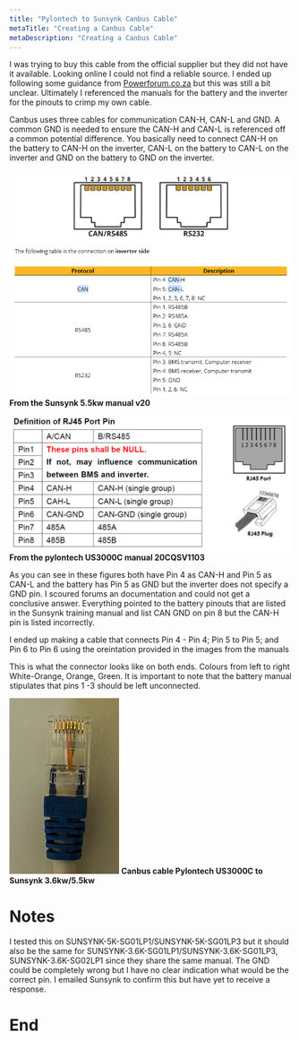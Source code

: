 ```yaml
---
title: "Pylontech to Sunsynk Canbus Cable"
metaTitle: "Creating a Canbus Cable"
metaDescription: "Creating a Canbus Cable"
---
```


I was trying to buy this cable from the official supplier but they did not have it available. Looking online I could not find a reliable source. I ended up following some guidance from [Powerforum.co.za](https://powerforum.co.za/topic/11977-sunsynk-88-with-pylontech-us3000c-bms-cable/) but this was still a bit unclear. Ultimately I referenced the manuals for the battery and the inverter for the pinouts to crimp my own cable.

Canbus uses three cables for communication CAN-H, CAN-L and GND. A common GND is needed to ensure the CAN-H and CAN-L is referenced off a common potential difference. You basically need to connect CAN-H on the battery to CAN-H on the inverter, CAN-L on the battery to CAN-L on the inverter and GND on the battery to GND on the inverter.


![Inverterpinouts](pylontech-sunsynk-canbus/Inverterpinouts.png)
**From the Sunsynk 5.5kw manual v20**

![pylontechus3000cpinouts](pylontech-sunsynk-canbus/pylontechus3000cpinouts.png)
**From the pylontech US3000C manual 20CQSV1103**

As you can see in these figures both have Pin 4 as CAN-H and Pin 5 as CAN-L and the battery has Pin 5 as GND but the inverter does not specify a GND pin. I scoured forums an documentation and could not get a conclusive answer. Everything pointed to the battery pinouts that are listed in the Sunsynk training manual and list CAN GND on pin 8 but the CAN-H pin is listed incorrectly.

I ended up making a cable that connects Pin 4 - Pin 4; Pin 5 to Pin 5; and Pin 6 to Pin 6 using the oreintation provided in the images from the manuals

This is what the connector looks like on both ends. Colours from left to right White-Orange, Orange, Green. It is important to note that the battery manual stipulates that pins 1 -3 should be left unconnected.

![canbus-cable-rj45](pylontech-sunsynk-canbus/canbus-cable-rj45.jpeg)
**Canbus cable Pylontech US3000C to Sunsynk 3.6kw/5.5kw**

# Notes

I tested this on SUNSYNK-5K-SG01LP1/SUNSYNK-5K-SG01LP3 but it should also be the same for SUNSYNK-3.6K-SG01LP1/SUNSYNK-3.6K-SG01LP3, SUNSYNK-3.6K-SG02LP1 since they share the same manual. The GND could be completely wrong but I have no clear indication what would be the correct pin. I emailed Sunsynk to confirm this but have yet to receive a response.

# End